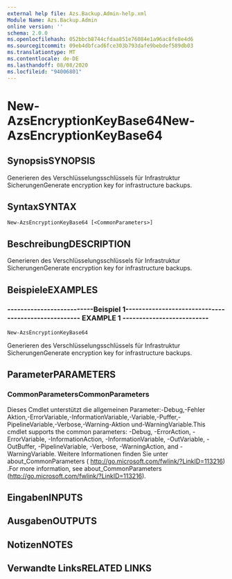 ```yaml
---
external help file: Azs.Backup.Admin-help.xml
Module Name: Azs.Backup.Admin
online version: ''
schema: 2.0.0
ms.openlocfilehash: 052bbcb8744cfdaa851e76084e1a96ac8fe8e4d6
ms.sourcegitcommit: 09eb4dbfcad6fce303b793dafe9bebdef589db03
ms.translationtype: MT
ms.contentlocale: de-DE
ms.lasthandoff: 08/08/2020
ms.locfileid: "94006801"
---
```

# <span data-ttu-id="17bbe-101">New-AzsEncryptionKeyBase64</span><span class="sxs-lookup"><span data-stu-id="17bbe-101">New-AzsEncryptionKeyBase64</span></span>

## <span data-ttu-id="17bbe-102">Synopsis</span><span class="sxs-lookup"><span data-stu-id="17bbe-102">SYNOPSIS</span></span>
<span data-ttu-id="17bbe-103">Generieren des Verschlüsselungsschlüssels für Infrastruktur Sicherungen</span><span class="sxs-lookup"><span data-stu-id="17bbe-103">Generate encryption key for infrastructure backups.</span></span>

## <span data-ttu-id="17bbe-104">Syntax</span><span class="sxs-lookup"><span data-stu-id="17bbe-104">SYNTAX</span></span>

```
New-AzsEncryptionKeyBase64 [<CommonParameters>]
```

## <span data-ttu-id="17bbe-105">Beschreibung</span><span class="sxs-lookup"><span data-stu-id="17bbe-105">DESCRIPTION</span></span>
<span data-ttu-id="17bbe-106">Generieren des Verschlüsselungsschlüssels für Infrastruktur Sicherungen</span><span class="sxs-lookup"><span data-stu-id="17bbe-106">Generate encryption key for infrastructure backups.</span></span>

## <span data-ttu-id="17bbe-107">Beispiele</span><span class="sxs-lookup"><span data-stu-id="17bbe-107">EXAMPLES</span></span>

### <span data-ttu-id="17bbe-108">--------------------------Beispiel 1--------------------------</span><span class="sxs-lookup"><span data-stu-id="17bbe-108">-------------------------- EXAMPLE 1 --------------------------</span></span>
```
New-AzsEncryptionKeyBase64
```

<span data-ttu-id="17bbe-109">Generieren des Verschlüsselungsschlüssels für Infrastruktur Sicherungen</span><span class="sxs-lookup"><span data-stu-id="17bbe-109">Generate encryption key for infrastructure backups.</span></span>

## <span data-ttu-id="17bbe-110">Parameter</span><span class="sxs-lookup"><span data-stu-id="17bbe-110">PARAMETERS</span></span>

### <span data-ttu-id="17bbe-111">CommonParameters</span><span class="sxs-lookup"><span data-stu-id="17bbe-111">CommonParameters</span></span>
<span data-ttu-id="17bbe-112">Dieses Cmdlet unterstützt die allgemeinen Parameter:-Debug,-Fehler Aktion,-ErrorVariable,-InformationVariable,-Variable,-Puffer,-PipelineVariable,-Verbose,-Warning-Aktion und-WarningVariable.</span><span class="sxs-lookup"><span data-stu-id="17bbe-112">This cmdlet supports the common parameters: -Debug, -ErrorAction, -ErrorVariable, -InformationAction, -InformationVariable, -OutVariable, -OutBuffer, -PipelineVariable, -Verbose, -WarningAction, and -WarningVariable.</span></span> <span data-ttu-id="17bbe-113">Weitere Informationen finden Sie unter about_CommonParameters ( http://go.microsoft.com/fwlink/?LinkID=113216) .</span><span class="sxs-lookup"><span data-stu-id="17bbe-113">For more information, see about_CommonParameters (http://go.microsoft.com/fwlink/?LinkID=113216).</span></span>

## <span data-ttu-id="17bbe-114">Eingaben</span><span class="sxs-lookup"><span data-stu-id="17bbe-114">INPUTS</span></span>

## <span data-ttu-id="17bbe-115">Ausgaben</span><span class="sxs-lookup"><span data-stu-id="17bbe-115">OUTPUTS</span></span>

## <span data-ttu-id="17bbe-116">Notizen</span><span class="sxs-lookup"><span data-stu-id="17bbe-116">NOTES</span></span>

## <span data-ttu-id="17bbe-117">Verwandte Links</span><span class="sxs-lookup"><span data-stu-id="17bbe-117">RELATED LINKS</span></span>

